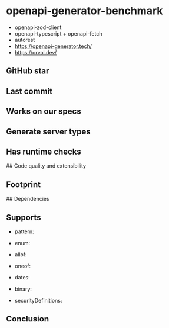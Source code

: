 # openapi-generator-benchmark

- openapi-zod-client
- openapi-typescript + openapi-fetch
- autorest
- https://openapi-generator.tech/
- https://orval.dev/

## GitHub star

## Last commit

## Works on our specs

## Generate server types

## Has runtime checks

## Code quality and extensibility

## Footprint

## Dependencies

## Supports

- pattern:

- enum:

- allof:

- oneof:

- dates:

- binary:

- securityDefinitions:

## Conclusion
